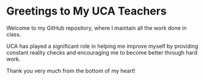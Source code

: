 # Greetings to My UCA Teachers

Welcome to my GitHub repository, where I maintain all the work done in class. 

UCA has played a significant role in helping me improve myself by providing constant reality checks and encouraging me to become better through hard work. 

Thank you very much from the bottom of my heart!

